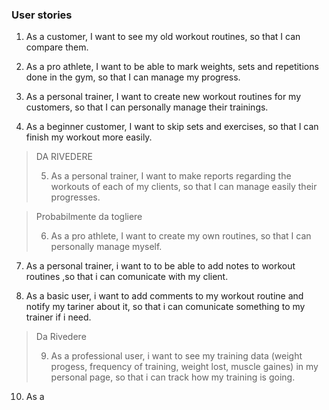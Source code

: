 ### User stories

1. As a customer, I want to see my old workout routines, so that I can compare them.

2. As a pro athlete, I want to be able to mark weights, sets and repetitions done in the gym, so that I can manage my progress.

3. As a personal trainer, I want to create new workout routines for my customers, so that I can personally manage their trainings.

4. As a beginner customer, I want to skip sets and exercises, so that I can finish my workout more easily.

>DA RIVEDERE
> 
>5. As a personal trainer, I want to make reports regarding the workouts of each of my clients, so that I can manage easily their progresses.
> 
> 

> Probabilmente da togliere
>
>6. As a pro athlete, I want to create my own routines, so that I can personally manage myself.

7. As a personal trainer, i want to to be able to add notes to workout routines ,so that i can comunicate with my client.

8. As a basic user, i want to add comments to my workout routine and notify my tariner about it, so that i can comunicate something to my trainer if i need.

>Da Rivedere
>
>9. As a professional user, i want to see my training data (weight progess, frequency of training, weight lost, muscle gaines) in my personal page, so that i can track how my training is going.


10. As a 
